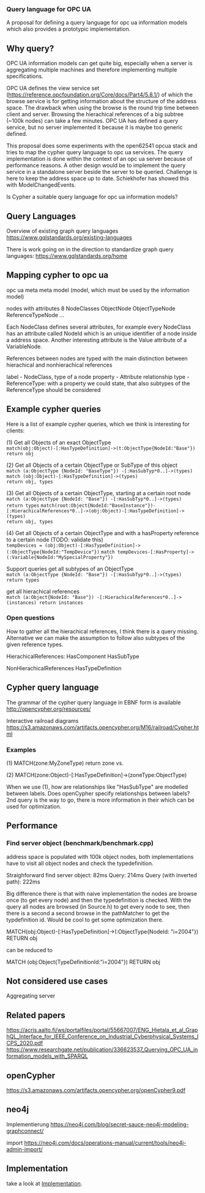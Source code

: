 ### Query language for OPC UA

A proposal for defining a query language for opc ua information models which also provides a prototypic implementation.

## Why query?

OPC UA information models can get quite big, especially when a server is aggregating multiple machines and therefore implementing multiple specifications.

OPC UA defines the view service set (https://reference.opcfoundation.org/Core/docs/Part4/5.8.1/) of which the browse service is for getting information about the structure of the address space. The drawback when using the browse is the round trip time between client and server. Browsing the hierachical references of a big subtree (~100k nodes) can take a few minutes.
OPC UA has defined a query service, but no server implemented it because it is maybe too generic defined.

This proposal does some experiments with the open62541 opcua stack and tries to map the cypher query language to opc ua services. The query implementation is done within the context of an opc ua server because of performance reasons. A other design would be to implement the query service in a standalone server beside the server to be queried. Challenge is here to keep the address space up to date. Schiekhofer has showed this with ModelChangedEvents.

Is Cypher a suitable query language for opc ua information models?

## Query Languages

Overview of existing graph query languages
https://www.gqlstandards.org/existing-languages

There is work going on in the direction to standardize graph query languages: https://www.gqlstandards.org/home

## Mapping cypher to opc ua

opc ua meta meta model (model, which must be used by the information model)

nodes with attributes
8 NodeClasses
ObjectNode
ObjectTypeNode
ReferenceTypeNode
...

Each NodeClass defines several attributes, for example every NodeClass has an attribute called NodeId which is an unique identifier of a node inside a address space. Another interesting attribute is the Value attribute of a VariableNode.

References between nodes are typed with the main distinction between hierachical and nonhierachical references

label - NodeClass, type of a node
property - Attribute
relationship type - ReferenceType: with a property we could state, that also subtypes of the ReferenceType should be considered

## Example cypher queries

Here is a list of example cypher queries, which we think is interesting for clients:

(1) Get all Objects of an exact ObjectType \
`match(obj:Object)-[:HasTypeDefinition]->(t:ObjectType{NodeId:"Base"}) return obj`

(2) Get all Objects of a certain ObjectType or SubType of this object \
`match (a:ObjectType {NodeId: "BaseType"}) -[:HasSubTyp*0..]->(types)` \
`match (obj:Object)-[:HasTypeDefinition]->(types)` \
`return obj, types`

(3) Get all Objects of a certain ObjectType, starting at a certain root node
`match (a:ObjectType {NodeId: "Base"}) -[:HasSubTyp*0..]->(types) return types`
`match(root:Object{NodeId:"BaseInstance"})-[:HierachicalReferences*0..]->(obj:Object)-[:HasTypeDefinition]->(types)` \
`return obj, types`

(4) Get all Objects of a certain ObjectType and with a hasProperty reference to a certain node (TODO: validate this) \
`tempDevices = (obj:Object)-[:HasTypeDefinition]->(:ObjectType{NodeId:"TempDevice"})`
`match tempDevices-[:HasProperty]->(:Variable{NodeId:"MySpecialProperty"})`


Support queries
get all subtypes of an ObjectType \
`match (a:ObjectType {NodeId: "Base"}) -[:HasSubTyp*0..]->(types) return types`

get all hierachical references \
`match (a:Object{NodeId: "Base"}) -[:HierachicalReferences*0..]->(instances) return instances`

### Open questions

How to gather all the hierachical references, I think there is a query missing. Alternative we can make the assumption to follow also subtypes of the given reference types.

HierachicalReferences:
HasComponent
HasSubType

NonHierachicalReferences
HasTypeDefinition

## Cypher query language

The grammar of the cypher query language in EBNF form is available http://opencypher.org/resources/

Interactive railroad diagrams https://s3.amazonaws.com/artifacts.opencypher.org/M16/railroad/Cypher.html


### Examples

(1) MATCH(zone:MyZoneType) return zone vs.

(2) MATCH(zone:Object)-[:HasTypeDefinition]->(zoneType:ObjectType)

When we use (1), how are relationships like "HasSubType" are modelled between labels. Does openCypher specify relationships between labels?
2nd query is the way to go, there is more information in their which can be used for optimization.

## Performance

### Find server object (benchmark/benchmark.cpp)

address space is populated with 100k object nodes, both implementations have to visit all object nodes and check the typedefinition.

Straighforward find server object: 82ms
Query: 214ms
Query (with inverted path): 222ms

Big difference there is that with naive implementation the nodes are browse once (to get every node) and then the typedefinition is checked.
With the query all nodes are browsed (in Source.h) to get every node to see, then there is a second a second browse in the pathMatcher to
get the typdefinition id. Would be cool to get some optimization there.

MATCH(obj:Object)-[:HasTypeDefinition]->(:ObjectType{NodeId: \"i=2004\"}) RETURN obj

can be reduced to

MATCH (obj:Object{TypeDefinitionId:\"i=2004\"}) RETURN obj

## Not considered use cases
Aggregating server

## Related papers
https://acris.aalto.fi/ws/portalfiles/portal/55667007/ENG_Hietala_et_al_GraphQL_Interface_for_IEEE_Conference_on_Industrial_Cyberphysical_Systems_ICPS_2020.pdf
https://www.researchgate.net/publication/336623537_Querying_OPC_UA_information_models_with_SPARQL

## openCypher
https://s3.amazonaws.com/artifacts.opencypher.org/openCypher9.pdf

## neo4j
Implementierung
https://neo4j.com/blog/secret-sauce-neo4j-modeling-graphconnect/ 

import
https://neo4j.com/docs/operations-manual/current/tools/neo4j-admin-import/

## Implementation

take a look at [Implementation]("Implementation.md").


